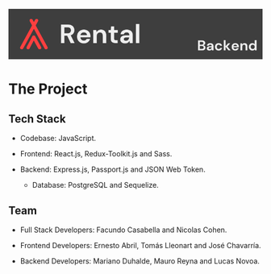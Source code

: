 ![Repository Banner, Rental App](./rental-backend-banner.png)

# The Project

## Tech Stack

- Codebase: JavaScript.

- Frontend: React.js, Redux-Toolkit.js and Sass.

- Backend: Express.js, Passport.js and JSON Web Token.

  - Database: PostgreSQL and Sequelize.

## Team

- Full Stack Developers: Facundo Casabella and Nicolas Cohen.

- Frontend Developers: Ernesto Abril, Tomás Lleonart and José Chavarría.

- Backend Developers: Mariano Duhalde, Mauro Reyna and Lucas Novoa.